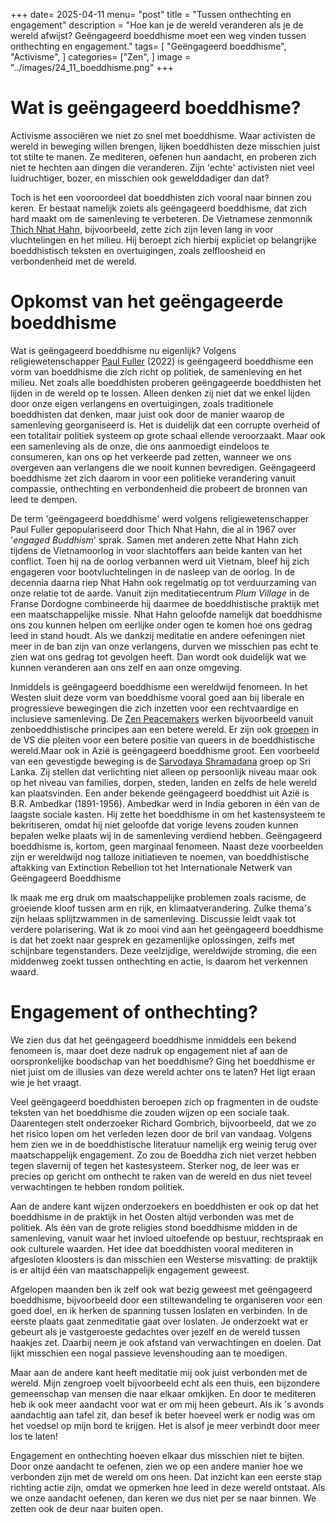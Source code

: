 +++
date= 2025-04-11
menu= "post"
title = "Tussen onthechting en engagement"
description = "Hoe kan je de wereld veranderen als je de wereld afwijst? Geëngageerd boeddhisme moet een weg vinden tussen onthechting en engagement."
tags= [
		"Geëngageerd boeddhisme",
		"Activisme",
]
categories= ["Zen",
]
image = "../images/24_11_boeddhisme.png"
+++

# Wat is geëngageerd boeddhisme? 

Activisme associëren we niet zo snel met boeddhisme. Waar activisten de wereld in beweging willen brengen, lijken boeddhisten deze misschien juist tot stilte te manen. Ze mediteren, oefenen hun aandacht, en proberen zich niet te hechten aan dingen die veranderen. Zijn 'echte' activisten niet veel luidruchtiger, bozer, en misschien ook gewelddadiger dan dat? 

Toch is het een vooroordeel dat boeddhisten zich vooral naar binnen zou keren. Er bestaat namelijk zoiets als geëngageerd boeddhisme, dat zich hard maakt om de samenleving te verbeteren. De Vietnamese zenmonnik [Thich Nhat Hahn](https://en.wikipedia.org/wiki/Th%C3%ADch_Nh%E1%BA%A5t_H%E1%BA%A1nh), bijvoorbeeld, zette zich zijn leven lang in voor vluchtelingen en het milieu. Hij beroept zich hierbij expliciet op belangrijke boeddhistisch teksten en overtuigingen, zoals zelfloosheid en verbondenheid met de wereld. 
# Opkomst van het geëngageerde boeddhisme 

Wat is geëngageerd boeddhisme nu eigenlijk? Volgens religiewetenschapper [Paul Fuller](https://www.bloomsbury.com/us/introduction-to-engaged-buddhism-9781350129092/) (2022) is geëngageerd boeddhisme een vorm van boeddhisme die zich richt op politiek, de samenleving en het milieu. Net zoals alle boeddhisten proberen geëngageerde boeddhisten het lijden in de wereld op te lossen. Alleen denken zij niet dat we enkel lijden door onze eigen verlangens en overtuigingen, zoals traditionele boeddhisten dat denken, maar juist ook door de manier waarop de samenleving georganiseerd is. Het is duidelijk dat een corrupte overheid of een totalitair politiek systeem op grote schaal ellende veroorzaakt. Maar ook een samenleving als de onze, die ons aanmoedigt eindeloos te consumeren, kan ons op het verkeerde pad zetten, wanneer we ons overgeven aan verlangens die we nooit kunnen bevredigen. Geëngageerd boeddhisme zet zich daarom in voor een politieke verandering vanuit compassie, onthechting en verbondenheid die probeert de bronnen van leed te dempen.

De term 'geëngageerd boeddhisme' werd volgens religiewetenschapper Paul Fuller gepopulariseerd door Thich Nhat Hahn, die al in 1967 over '*engaged Buddhism*' sprak. Samen met anderen zette Nhat Hahn zich tijdens de Vietnamoorlog in voor slachtoffers aan beide kanten van het conflict. Toen hij na de oorlog verbannen werd uit Vietnam, bleef hij zich engageren voor bootvluchtelingen in de nasleep van de oorlog. In de decennia daarna riep Nhat Hahn ook regelmatig op tot verduurzaming van onze relatie tot de aarde. Vanuit zijn meditatiecentrum *Plum Village* in de Franse Dordogne combineerde hij daarmee de boeddhistische praktijk met een maatschappelijke missie. Nhat Hahn geloofde namelijk dat boeddhisme ons zou kunnen helpen om eerlijke onder ogen te komen hoe ons gedrag leed in stand houdt. Als we dankzij meditatie en andere oefeningen niet meer in de ban zijn van onze verlangens, durven we misschien pas echt te zien wat ons gedrag tot gevolgen heeft. Dan wordt ook duidelijk wat we kunnen veranderen aan ons zelf en aan onze omgeving.

Inmiddels is geëngageerd boeddhisme een wereldwijd fenomeen. In het Westen sluit deze vorm van boeddhisme vooral goed aan bij liberale en progressieve bewegingen die zich inzetten voor een rechtvaardige en inclusieve samenleving. De [Zen Peacemakers](https://zenpeacemakers.org/) werken bijvoorbeeld vanuit zenboeddhistische principes aan een betere wereld. Er zijn ook [groepen](https://gaybuddhist.org/) in de VS die pleiten voor een betere positie van queers in de boeddhistische wereld.Maar ook in Azië is geëngageerd boeddhisme groot. Een voorbeeld van een gevestigde beweging is de [Sarvodaya Shramadana](https://www.sarvodaya.org/) groep op Sri Lanka. Zij stellen dat verlichting niet alleen op persoonlijk niveau maar ook op het niveau van families, dorpen, steden, landen en zelfs de hele wereld kan plaatsvinden. Een ander bekende geëngageerd boeddhist uit Azië is B.R. Ambedkar (1891-1956). Ambedkar werd in India geboren in één van de laagste sociale kasten. Hij zette het boeddhisme in om het kastensysteem te bekritiseren, omdat hij niet geloofde dat vorige levens zouden kunnen bepalen welke plaats wij in de samenleving verdiend hebben. Geëngageerd boeddhisme is, kortom, geen marginaal fenomeen. Naast deze voorbeelden zijn er wereldwijd nog talloze initiatieven te noemen, van boeddhistische aftakking van Extinction Rebellion tot het Internationale Netwerk van Geëngageerd Boeddhisme 


Ik maak me erg druk om maatschappelijke problemen zoals racisme, de groeiende kloof tussen arm en rijk, en klimaatverandering. Zulke thema's zijn helaas splijtzwammen in de samenleving. Discussie leidt vaak tot verdere polarisering. Wat ik zo mooi vind aan het geëngageerd boeddhisme is dat het zoekt naar gesprek en gezamenlijke oplossingen, zelfs met schijnbare tegenstanders. Deze veelzijdige, wereldwijde stroming, die een middenweg zoekt tussen onthechting en actie, is daarom het verkennen waard.



# Engagement of onthechting?

We zien dus dat het geëngageerd boeddhisme inmiddels een bekend fenomeen is, maar doet deze nadruk op engagement niet af aan de oorspronkelijke boodschap van het boeddhisme? Ging het boeddhisme er niet juist om de illusies van deze wereld achter ons te laten? Het ligt eraan wie je het vraagt. 

Veel geëngageerd boeddhisten beroepen zich op fragmenten in de oudste teksten van het boeddhisme die zouden wijzen op een sociale taak. Daarentegen stelt onderzoeker Richard Gombrich, bijvoorbeeld, dat we zo het risico lopen om het verleden lezen door de bril van vandaag. Volgens hem zien we in de boeddhistische literatuur namelijk erg weinig terug over maatschappelijk engagement. Zo zou de Boeddha zich niet verzet hebben tegen slavernij of tegen het kastesysteem. Sterker nog, de leer was er precies op gericht om onthecht te raken van de wereld en dus niet teveel verwachtingen te hebben rondom politiek. 

Aan de andere kant wijzen onderzoekers en boeddhisten er ook op dat het boeddhisme in de praktijk in het Oosten altijd verbonden was met de politiek. Als één van de grote religies stond boeddhisme midden in de samenleving, vanuit waar het invloed uitoefende op bestuur, rechtspraak en ook culturele waarden. Het idee dat boeddhisten vooral mediteren in afgesloten kloosters is dan misschien een Westerse misvatting: de praktijk is er altijd één van maatschappelijk engagement geweest.

Afgelopen maanden ben ik zelf ook wat bezig geweest met geëngageerd boeddhisme, bijvoorbeeld door een stiltewandeling te organiseren voor een goed doel, en ik herken de spanning tussen loslaten en verbinden. In de eerste plaats gaat zenmeditatie gaat over loslaten. Je onderzoekt wat er gebeurt als je vastgeroeste gedachtes over jezelf en de wereld tussen haakjes zet. Daarbij neem je ook afstand van verwachtingen en doelen. Dat lijkt misschien een nogal passieve levenshouding aan te moedigen. 

Maar aan de andere kant heeft meditatie mij ook juist verbonden met de wereld. Mijn zengroep voelt bijvoorbeeld echt als een thuis, een bijzondere gemeenschap van mensen die naar elkaar omkijken. En door te mediteren heb ik ook meer aandacht voor wat er om mij heen gebeurt. Als ik 's avonds aandachtig aan tafel zit, dan besef ik beter hoeveel werk er nodig was om het voedsel op mijn bord te krijgen. Het is alsof je meer verbindt door meer los te laten!

Engagement en onthechting hoeven elkaar dus misschien niet te bijten. Door onze aandacht te oefenen, zien we op een andere manier hoe we verbonden zijn met de wereld om ons heen. Dat inzicht kan een eerste stap richting actie zijn, omdat we opmerken hoe leed in deze wereld ontstaat. Als we onze aandacht oefenen, dan keren we dus niet per se naar binnen. We zetten ook de deur naar buiten open.

